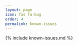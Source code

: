 ```yaml
---
layout: page
icon: fas fa-bug
order: 4
permalink: known-issues
---
```


{% include known-issues.md %}
